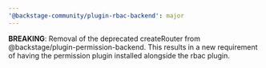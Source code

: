 ```yaml
---
'@backstage-community/plugin-rbac-backend': major
---
```


**BREAKING**: Removal of the deprecated createRouter from @backstage/plugin-permission-backend. This results in a new requirement of having the permission plugin installed alongside the rbac plugin.
